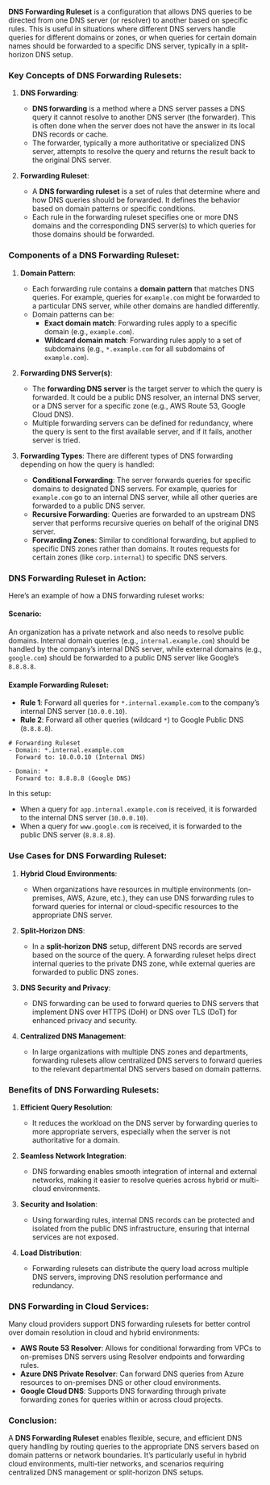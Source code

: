 **DNS Forwarding Ruleset** is a configuration that allows DNS queries to be directed from one DNS server (or resolver) to another based on specific rules. This is useful in situations where different DNS servers handle queries for different domains or zones, or when queries for certain domain names should be forwarded to a specific DNS server, typically in a split-horizon DNS setup.

### Key Concepts of DNS Forwarding Rulesets:

1. **DNS Forwarding**:
   - **DNS forwarding** is a method where a DNS server passes a DNS query it cannot resolve to another DNS server (the forwarder). This is often done when the server does not have the answer in its local DNS records or cache.
   - The forwarder, typically a more authoritative or specialized DNS server, attempts to resolve the query and returns the result back to the original DNS server.

2. **Forwarding Ruleset**:
   - A **DNS forwarding ruleset** is a set of rules that determine where and how DNS queries should be forwarded. It defines the behavior based on domain patterns or specific conditions.
   - Each rule in the forwarding ruleset specifies one or more DNS domains and the corresponding DNS server(s) to which queries for those domains should be forwarded.

### Components of a DNS Forwarding Ruleset:

1. **Domain Pattern**:
   - Each forwarding rule contains a **domain pattern** that matches DNS queries. For example, queries for `example.com` might be forwarded to a particular DNS server, while other domains are handled differently.
   - Domain patterns can be:
     - **Exact domain match**: Forwarding rules apply to a specific domain (e.g., `example.com`).
     - **Wildcard domain match**: Forwarding rules apply to a set of subdomains (e.g., `*.example.com` for all subdomains of `example.com`).

2. **Forwarding DNS Server(s)**:
   - The **forwarding DNS server** is the target server to which the query is forwarded. It could be a public DNS resolver, an internal DNS server, or a DNS server for a specific zone (e.g., AWS Route 53, Google Cloud DNS).
   - Multiple forwarding servers can be defined for redundancy, where the query is sent to the first available server, and if it fails, another server is tried.

3. **Forwarding Types**:
   There are different types of DNS forwarding depending on how the query is handled:
   - **Conditional Forwarding**: The server forwards queries for specific domains to designated DNS servers. For example, queries for `example.com` go to an internal DNS server, while all other queries are forwarded to a public DNS server.
   - **Recursive Forwarding**: Queries are forwarded to an upstream DNS server that performs recursive queries on behalf of the original DNS server.
   - **Forwarding Zones**: Similar to conditional forwarding, but applied to specific DNS zones rather than domains. It routes requests for certain zones (like `corp.internal`) to specific DNS servers.

### DNS Forwarding Ruleset in Action:

Here’s an example of how a DNS forwarding ruleset works:

#### Scenario:
An organization has a private network and also needs to resolve public domains. Internal domain queries (e.g., `internal.example.com`) should be handled by the company’s internal DNS server, while external domains (e.g., `google.com`) should be forwarded to a public DNS server like Google’s `8.8.8.8`.

#### Example Forwarding Ruleset:

- **Rule 1**: Forward all queries for `*.internal.example.com` to the company’s internal DNS server (`10.0.0.10`).
- **Rule 2**: Forward all other queries (wildcard `*`) to Google Public DNS (`8.8.8.8`).

```
# Forwarding Ruleset
- Domain: *.internal.example.com
  Forward to: 10.0.0.10 (Internal DNS)
  
- Domain: *
  Forward to: 8.8.8.8 (Google DNS)
```

In this setup:
- When a query for `app.internal.example.com` is received, it is forwarded to the internal DNS server (`10.0.0.10`).
- When a query for `www.google.com` is received, it is forwarded to the public DNS server (`8.8.8.8`).

### Use Cases for DNS Forwarding Ruleset:

1. **Hybrid Cloud Environments**:
   - When organizations have resources in multiple environments (on-premises, AWS, Azure, etc.), they can use DNS forwarding rules to forward queries for internal or cloud-specific resources to the appropriate DNS server.
   
2. **Split-Horizon DNS**:
   - In a **split-horizon DNS** setup, different DNS records are served based on the source of the query. A forwarding ruleset helps direct internal queries to the private DNS zone, while external queries are forwarded to public DNS zones.

3. **DNS Security and Privacy**:
   - DNS forwarding can be used to forward queries to DNS servers that implement DNS over HTTPS (DoH) or DNS over TLS (DoT) for enhanced privacy and security.
   
4. **Centralized DNS Management**:
   - In large organizations with multiple DNS zones and departments, forwarding rulesets allow centralized DNS servers to forward queries to the relevant departmental DNS servers based on domain patterns.

### Benefits of DNS Forwarding Rulesets:

1. **Efficient Query Resolution**: 
   - It reduces the workload on the DNS server by forwarding queries to more appropriate servers, especially when the server is not authoritative for a domain.
   
2. **Seamless Network Integration**: 
   - DNS forwarding enables smooth integration of internal and external networks, making it easier to resolve queries across hybrid or multi-cloud environments.

3. **Security and Isolation**:
   - Using forwarding rules, internal DNS records can be protected and isolated from the public DNS infrastructure, ensuring that internal services are not exposed.

4. **Load Distribution**:
   - Forwarding rulesets can distribute the query load across multiple DNS servers, improving DNS resolution performance and redundancy.

### DNS Forwarding in Cloud Services:

Many cloud providers support DNS forwarding rulesets for better control over domain resolution in cloud and hybrid environments:

- **AWS Route 53 Resolver**: Allows for conditional forwarding from VPCs to on-premises DNS servers using Resolver endpoints and forwarding rules.
- **Azure DNS Private Resolver**: Can forward DNS queries from Azure resources to on-premises DNS or other cloud environments.
- **Google Cloud DNS**: Supports DNS forwarding through private forwarding zones for queries within or across cloud projects.

### Conclusion:

A **DNS Forwarding Ruleset** enables flexible, secure, and efficient DNS query handling by routing queries to the appropriate DNS servers based on domain patterns or network boundaries. It’s particularly useful in hybrid cloud environments, multi-tier networks, and scenarios requiring centralized DNS management or split-horizon DNS setups.
